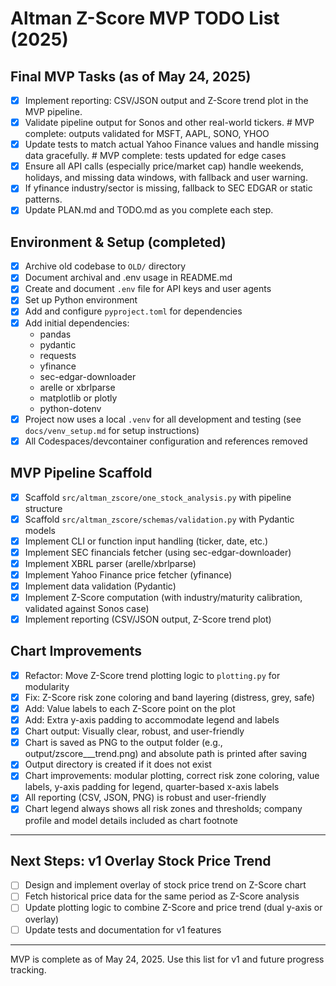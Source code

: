 # Altman Z-Score MVP TODO List (2025)

## Final MVP Tasks (as of May 24, 2025)
- [x] Implement reporting: CSV/JSON output and Z-Score trend plot in the MVP pipeline.
- [x] Validate pipeline output for Sonos and other real-world tickers.  # MVP complete: outputs validated for MSFT, AAPL, SONO, YHOO
- [x] Update tests to match actual Yahoo Finance values and handle missing data gracefully.  # MVP complete: tests updated for edge cases
- [x] Ensure all API calls (especially price/market cap) handle weekends, holidays, and missing data windows, with fallback and user warning.
- [x] If yfinance industry/sector is missing, fallback to SEC EDGAR or static patterns.
- [x] Update PLAN.md and TODO.md as you complete each step.

## Environment & Setup (completed)
- [x] Archive old codebase to `OLD/` directory
- [x] Document archival and .env usage in README.md
- [x] Create and document `.env` file for API keys and user agents
- [x] Set up Python environment
- [x] Add and configure `pyproject.toml` for dependencies
- [x] Add initial dependencies:
  - pandas
  - pydantic
  - requests
  - yfinance
  - sec-edgar-downloader
  - arelle or xbrlparse
  - matplotlib or plotly
  - python-dotenv
- [x] Project now uses a local `.venv` for all development and testing (see `docs/venv_setup.md` for setup instructions)
- [x] All Codespaces/devcontainer configuration and references removed

## MVP Pipeline Scaffold
- [x] Scaffold `src/altman_zscore/one_stock_analysis.py` with pipeline structure
- [x] Scaffold `src/altman_zscore/schemas/validation.py` with Pydantic models
- [x] Implement CLI or function input handling (ticker, date, etc.)
- [x] Implement SEC financials fetcher (using sec-edgar-downloader)
- [x] Implement XBRL parser (arelle/xbrlparse)
- [x] Implement Yahoo Finance price fetcher (yfinance)
- [x] Implement data validation (Pydantic)
- [x] Implement Z-Score computation (with industry/maturity calibration, validated against Sonos case)
- [x] Implement reporting (CSV/JSON output, Z-Score trend plot)

## Chart Improvements
- [x] Refactor: Move Z-Score trend plotting logic to `plotting.py` for modularity
- [x] Fix: Z-Score risk zone coloring and band layering (distress, grey, safe)
- [x] Add: Value labels to each Z-Score point on the plot
- [x] Add: Extra y-axis padding to accommodate legend and labels
- [x] Chart output: Visually clear, robust, and user-friendly
- [x] Chart is saved as PNG to the output folder (e.g., output/zscore_<TICKER>_<DATE>_trend.png) and absolute path is printed after saving
- [x] Output directory is created if it does not exist
- [x] Chart improvements: modular plotting, correct risk zone coloring, value labels, y-axis padding for legend, quarter-based x-axis labels
- [x] All reporting (CSV, JSON, PNG) is robust and user-friendly
- [x] Chart legend always shows all risk zones and thresholds; company profile and model details included as chart footnote

---
## Next Steps: v1 Overlay Stock Price Trend
- [ ] Design and implement overlay of stock price trend on Z-Score chart
- [ ] Fetch historical price data for the same period as Z-Score analysis
- [ ] Update plotting logic to combine Z-Score and price trend (dual y-axis or overlay)
- [ ] Update tests and documentation for v1 features

---
MVP is complete as of May 24, 2025. Use this list for v1 and future progress tracking.
